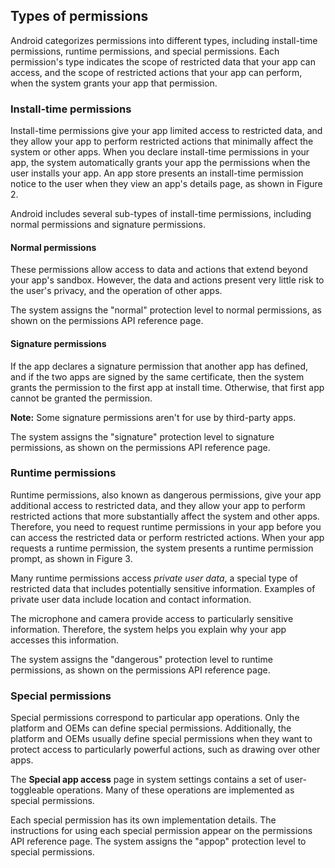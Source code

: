 
## **Types of permissions**

Android categorizes permissions into different types, including install-time permissions, runtime permissions, and special permissions. Each permission's type indicates the scope of restricted data that your app can access, and the scope of restricted actions that your app can perform, when the system grants your app that permission.


### **Install-time permissions**

Install-time permissions give your app limited access to restricted data, and they allow your app to perform restricted actions that minimally affect the system or other apps. When you declare install-time permissions in your app, the system automatically grants your app the permissions when the user installs your app. An app store presents an install-time permission notice to the user when they view an app's details page, as shown in Figure 2.

Android includes several sub-types of install-time permissions, including normal permissions and signature permissions.


#### **Normal permissions**

These permissions allow access to data and actions that extend beyond your app's sandbox. However, the data and actions present very little risk to the user's privacy, and the operation of other apps.

The system assigns the "normal" protection level to normal permissions, as shown on the permissions API reference page.


#### **Signature permissions**

If the app declares a signature permission that another app has defined, and if the two apps are signed by the same certificate, then the system grants the permission to the first app at install time. Otherwise, that first app cannot be granted the permission.

**Note:** Some signature permissions aren't for use by third-party apps.

The system assigns the "signature" protection level to signature permissions, as shown on the permissions API reference page.


### **Runtime permissions**

Runtime permissions, also known as dangerous permissions, give your app additional access to restricted data, and they allow your app to perform restricted actions that more substantially affect the system and other apps. Therefore, you need to request runtime permissions in your app before you can access the restricted data or perform restricted actions. When your app requests a runtime permission, the system presents a runtime permission prompt, as shown in Figure 3.

Many runtime permissions access _private user data_, a special type of restricted data that includes potentially sensitive information. Examples of private user data include location and contact information.

The microphone and camera provide access to particularly sensitive information. Therefore, the system helps you explain why your app accesses this information.

The system assigns the "dangerous" protection level to runtime permissions, as shown on the permissions API reference page.


### **Special permissions**

Special permissions correspond to particular app operations. Only the platform and OEMs can define special permissions. Additionally, the platform and OEMs usually define special permissions when they want to protect access to particularly powerful actions, such as drawing over other apps.

The **Special app access** page in system settings contains a set of user-toggleable operations. Many of these operations are implemented as special permissions.

Each special permission has its own implementation details. The instructions for using each special permission appear on the permissions API reference page. The system assigns the "appop" protection level to special permissions.